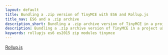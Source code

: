 ```yaml
---
layout: default
title: Bundling a .zip version of TinyMCE with ES6 and Rollup.js
title_nav: ES6 and a .zip archive
description_short: Bundling a .zip archive version of TinyMCE in a project using ES6 and Rollup.js
description: Bundling a .zip archive version of TinyMCE in a project using ES6 and Rollup.js
keywords: rollupjs es6 es2015 zip modules tinymce
---
```


[Rollup.js](https://www.rollupjs.org/)